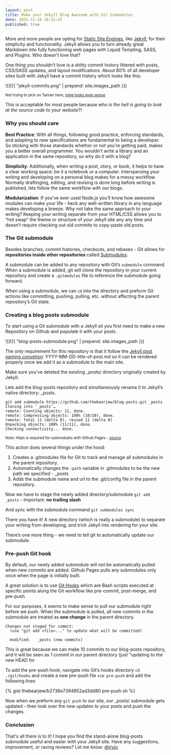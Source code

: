 ```yaml
---
layout: post
title: Make your Jekyll Blog Awesome with Git Submodules
date: 2015-11-16 16:31:47
published: true
---
```


More and more people are opting for [Static Site Engines](https://www.staticgen.com), like [Jekyll](), for their simplicity and functionality. Jekyll allows you to turn already great Markdown into fully functioning  web pages with Liquid Tempting, SASS, and Plugins. Who doesn’t love that?

One thing you shouldn’t love is a shitty commit history littered with posts, CSS/SASS updates, and layout modifications. About 80% of all developer sites built with Jekyll have a commit history which looks like this: 

![]({{ "jekyll-commits.png" | prepend: site.images_path }})

<small> Not trying to pick on Tanner here, [mine looks even worse](https://github.com/thebearjew/thebearjew.github.io/commits/master?page=5)</small>

This is acceptable for most people because *who is the hell is going to look at the source code to your website*?!

### Why you should care
**Best Practice**: With all things, following good practice, enforcing standards, and adapting to new specifications are fundamental to being a developer. So sticking with those standards whether or not you’re getting paid, makes you a better overall programmer. You wouldn't write a library and an application in the same repository, so why do it with a blog?

**Simplicity**: Additionally, when writing a post, story, or book, it helps to have a clear working space: be it a notebook or a computer. Interspersing your writing and developing on a personal blog makes for a messy workflow. Normally draftinging, editing, and revising is done long before writing is published, lets follow the same workflow with our blogs.

**Modularization**: If you’ve ever used Node.js you’ll know how awesome modules can make your life - heck any well-written library in any language makes developing a breeze. Why not take the same approach to your writing? Keeping your writing separate from your HTML/CSS allows you to “hot swap” the theme or structure of your Jekyll site any any time and doesn’t require checking out old commits to copy-paste old posts.

###  The Git submodule
Besides branches, commit histories, checkouts, and rebases - Git  allows for **repositories inside other repositories** called [Submodules](http://www.git-scm.com/book/en/v2/Git-Tools-Submodules).

A submodule can be added to any repository with Git’s `submodule` command. When a submodule is added, git will clone the repository in your current repository and create a `.gitmodules` file to reference the submodule going forward.

When using a submodule, we can `cd` into the directory and preform Git actions like committing, pushing, pulling, etc. without affecting the parent repository’s Git state.

### Creating a blog posts submodule
To start using a Git submodule with a Jekyll sit you first need to make a new Repository on Github and populate it with your posts.

![]({{ "blog-posts-submodule.png" | prepend: site.images_path }})

The only requirement for this repository is that it follow the  [Jekyll post naming convetion](http://jekyllrb.com/docs/posts/): YYYY-MM-DD-title-of-post.md so it can be rendered properly once we add it as a submodule to the main site.

Make sure you’ve deleted the existing _posts/ directory originally created by Jekyll.

Lets add the blog-posts repository and simultaneously rename it to Jekyll’s native directory: _posts. 

```
git add submodule https://github.com/thebearjew/blog-posts.git _posts
Cloning into ‘_posts’…
remote: Counting objects: 11, done.
remote: Compressing objects: 100% (10/10), done.
remote: Total 11 (delta 0), reused 11 (delta 0)
Unpacking objects: 100% (11/11), done.
Checking connectivity... done.
```
<small>Note: https is required for submodules with Github Pages - [source](https://help.github.com/articles/using-submodules-with-pages/)</small>

This action does several things under the hood:

1. Creates a .gitmodules file for Git to track and manage all submodules in the parent repository.
2. Automatically changes the `:path` variable in .gitmodules to be the new path we specified - _posts
3. Adds the submodule name and url to the .git/config file in the parent repository.

Now we have to stage the newly added directory/submodule
`git add _posts` - Important: **no trailing slash**

And sync with the submodule command
`git submodules sync`

There you have it! A new directory (which is really a submodule)  to separate your writing from developing, and trick Jekyll into rendering for your site.

There’s one more thing - we need to tell git to automatically update our submodule.

### Pre-push Git hook
By default, our newly added submodule will not be automatically pulled when new commits are added. Github Pages pulls any submodules only once when the page is initially built.

A great solution is to use [Git Hooks](http://www.git-scm.com/book/en/v2/Customizing-Git-Git-Hooks) which are Bash scripts executed at specific points along the Git workflow like pre-commit, post-merge, and pre-push.
  
For our purposes, it seems to make sense to pull our submodule right before we push. When the submodule is pulled, all new commits in the submodule are treated as **one change** in the parent directory.

```
Changes not staged for commit:
  (use "git add <file>..." to update what will be committed)

  modified:   _posts (new commits)
```

This is great because we can make 10 commits to our blog-posts repository, and it will be seen as 1 commit in our parent directory (just “updating to the new HEAD for 


To add the pre-push hook, navigate into Git’s hooks directory
`cd ./git/hooks` and create a new pre-push file `vim pre-push` and add the following lines 

{% gist thebearjew/b2736e7394852ad3dd80 pre-push.sh %}

Now when we preform any `git push` to our site, our _posts/ submodule gets updated - then look over the new updates to your posts and push the changes.

### Conclusion
That's all there is to it! I hope you find the stand-alone blog-posts submodule useful and easier with your Jekyll site. Have any suggestions, improvement, or raving reviews? Let me know: [@jryio](https:/twitter.com/jryio)
